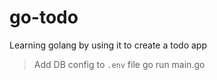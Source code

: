 # go-todo

Learning golang by using it to create a todo app

> Add DB config to `.env` file
> go run main.go